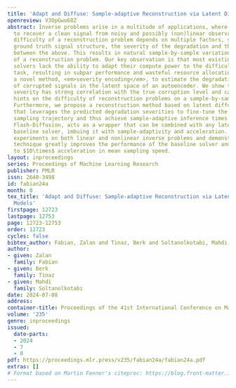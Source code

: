 ```yaml
---
title: 'Adapt and Diffuse: Sample-adaptive Reconstruction via Latent Diffusion Models'
openreview: V3OpGwo68Z
abstract: Inverse problems arise in a multitude of applications, where the goal is
  to recover a clean signal from noisy and possibly (non)linear observations. The
  difficulty of a reconstruction problem depends on multiple factors, such as the
  ground truth signal structure, the severity of the degradation and the complex interactions
  between the above. This results in natural sample-by-sample variation in the difficulty
  of a reconstruction problem. Our key observation is that most existing inverse problem
  solvers lack the ability to adapt their compute power to the difficulty of the reconstruction
  task, resulting in subpar performance and wasteful resource allocation. We propose
  a novel method, <em>severity encoding</em>, to estimate the degradation severity
  of corrupted signals in the latent space of an autoencoder. We show that the estimated
  severity has strong correlation with the true corruption level and can provide useful
  hints on the difficulty of reconstruction problems on a sample-by-sample basis.
  Furthermore, we propose a reconstruction method based on latent diffusion models
  that leverages the predicted degradation severities to fine-tune the reverse diffusion
  sampling trajectory and thus achieve sample-adaptive inference times. Our framework,
  Flash-Diffusion, acts as a wrapper that can be combined with any latent diffusion-based
  baseline solver, imbuing it with sample-adaptivity and acceleration. We perform
  experiments on both linear and nonlinear inverse problems and demonstrate that our
  technique greatly improves the performance of the baseline solver and achieves up
  to $10\times$ acceleration in mean sampling speed.
layout: inproceedings
series: Proceedings of Machine Learning Research
publisher: PMLR
issn: 2640-3498
id: fabian24a
month: 0
tex_title: 'Adapt and Diffuse: Sample-adaptive Reconstruction via Latent Diffusion
  Models'
firstpage: 12723
lastpage: 12753
page: 12723-12753
order: 12723
cycles: false
bibtex_author: Fabian, Zalan and Tinaz, Berk and Soltanolkotabi, Mahdi
author:
- given: Zalan
  family: Fabian
- given: Berk
  family: Tinaz
- given: Mahdi
  family: Soltanolkotabi
date: 2024-07-08
address:
container-title: Proceedings of the 41st International Conference on Machine Learning
volume: '235'
genre: inproceedings
issued:
  date-parts:
  - 2024
  - 7
  - 8
pdf: https://proceedings.mlr.press/v235/fabian24a/fabian24a.pdf
extras: []
# Format based on Martin Fenner's citeproc: https://blog.front-matter.io/posts/citeproc-yaml-for-bibliographies/
---
```


